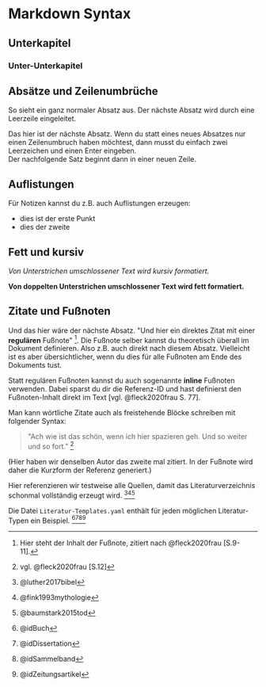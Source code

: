 # Markdown Syntax

## Unterkapitel

### Unter-Unterkapitel

## Absätze und Zeilenumbrüche

So sieht ein ganz normaler Absatz aus. Der nächste Absatz wird durch eine
Leerzeile eingeleitet.

Das hier ist der nächste Absatz. Wenn du statt eines neues Absatzes nur einen
Zeilenumbruch haben möchtest, dann musst du einfach zwei Leerzeichen und einen
Enter eingeben.  
Der nachfolgende Satz beginnt dann in einer neuen Zeile.

## Auflistungen

Für Notizen kannst du z.B. auch Auflistungen erzeugen:

* dies ist der erste Punkt
* dies der zweite

## Fett und kursiv

_Von Unterstrichen umschlossener Text wird kursiv formatiert._

__Von doppelten Unterstrichen umschlossener Text wird fett formatiert.__

## Zitate und Fußnoten

Und das hier wäre der nächste Absatz. "Und hier ein direktes Zitat mit einer
**regulären** Fußnote" [^a]. Die Fußnote selber kannst du theoretisch überall im
Dokument definieren. Also z.B. auch direkt nach diesem Absatz. Vielleicht ist es
aber übersichtlicher, wenn du dies für alle Fußnoten am Ende des Dokuments tust.

Statt regulären Fußnoten kannst du auch sogenannte **inline** Fußnoten
verwenden. Dabei sparst du dir die Referenz-ID und hast definierst den
Fußnoten-Inhalt direkt im Text [vgl. @fleck2020frau S. 77].

Man kann wörtliche Zitate auch als freistehende Blöcke schreiben mit folgender
Syntax:

> "Ach wie ist das schön, wenn ich hier spazieren geh. Und so weiter und
> so fort." [^b]

(Hier haben wir denselben Autor das zweite mal zitiert. In der Fußnote wird
daher die Kurzform der Referenz generiert.)

Hier referenzieren wir testweise alle Quellen, damit das Literaturverzeichnis
schonmal vollständig erzeugt wird. [^c][^d][^e]

Die Datei `Literatur-Templates.yaml` enthält für jeden möglichen Literatur-Typen
ein Beispiel. [^g][^h][^i][^j]

[^a]: Hier steht der Inhalt der Fußnote, zitiert nach @fleck2020frau [S.9-11].

[^b]: vgl. @fleck2020frau [S.12]

[^c]: @luther2017bibel

[^d]: @fink1993mythologie

[^e]: @baumstark2015tod

[^g]: @idBuch

[^h]: @idDissertation

[^i]: @idSammelband

[^j]: @idZeitungsartikel
